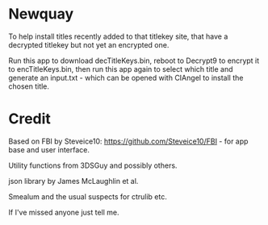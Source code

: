 # Newquay

To help install titles recently added to that titlekey site, that have a decrypted titlekey but not yet an encrypted one.

Run this app to download decTitleKeys.bin, reboot to Decrypt9 to encrypt it to encTitleKeys.bin, then run this app again to select which title and generate an input.txt - which can be opened with CIAngel to install the chosen title.

# Credit

Based on FBI by Steveice10: https://github.com/Steveice10/FBI - for app base and user interface.

Utility functions from 3DSGuy and possibly others.

json library by James McLaughlin et al.

Smealum and the usual suspects for ctrulib etc.

If I've missed anyone just tell me.
